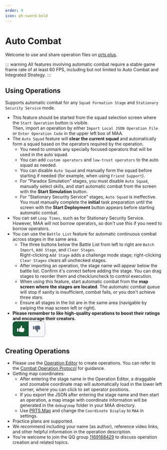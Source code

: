 ```yaml
---
order: 9
icon: ph:sword-bold
---
```


# Auto Combat

Welcome to use and share operation files on [prts.plus](https://prts.plus).

::: warning
All features involving automatic combat require a stable game frame rate of at least 60 FPS, including but not limited to Auto Combat and Integrated Strategy.
:::

## Using Operations

Supports automatic combat for any `Squad Formation Stage` and `Stationary Security Service` mode.

- This feature should be started from the squad selection screen where the `Start Operation` button is visible.  
  Then, import an operation by either `Import Local JSON Operation File` or `Enter Operation Code` in the upper left box of MAA.
- The `Auto Squad` feature will **clear the current squad** and automatically form a squad based on the operators required by the operation.
  - You need to unmark any specially focused operators that will be used in the auto squad.
  - You can add `custom operators` and `low-trust operators` to the auto squad as needed.
  - You can disable `Auto Squad` and manually form the squad before starting if needed (for example, when using `Friend Support`).
  - For "Paradox Simulation" stages, you must disable `Auto Squad`, manually select skills, and start automatic combat from the screen with the **Start Simulation** button.
  - For "Stationary Security Service" stages, `Auto Squad` is ineffective. You must manually complete the **initial** task preparation until the screen with the **Start Deployment** button appears before starting automatic combat.
- You can set `Loop Times`, such as for Stationary Security Service. However, MAA will not borrow operators, so don't use this if you need to borrow operators.
- You can use the `Battle List` feature for automatic continuous combat across stages in the same area.
  - The three buttons below the Battle List from left to right are `Batch Import`, `Add Stage`, and `Clear Stages`.  
    Right-clicking `Add Stage` adds a challenge mode stage; right-clicking `Clear Stages` clears all unchecked stages.
  - After importing an operation, the stage name will appear below the battle list. Confirm it's correct before adding the stage. You can drag stages to reorder them and check/uncheck to control execution.
  - When using this feature, start automatic combat from the **map screen where the stages are located**. The automatic combat queue will stop if sanity is insufficient, combat fails, or you don't achieve three stars.
  - Ensure all stages in the list are in the same area (navigable by swiping the map screen left or right).
- **Please remember to like high-quality operations to boost their ratings and encourage their creators.**  
  ![image](/images/zh-cn/copilot-click-like.png)

## Creating Operations

- Please use the [Operation Editor](https://prts.plus/create) to create operations. You can refer to the [Combat Operation Protocol](../../protocol/copilot-schema.md) for guidance.
- Getting map coordinates:
  - After entering the stage name in the Operation Editor, a draggable and zoomable coordinate map will automatically load in the lower left corner, where you can click to set operator positions.
  - If you export the JSON after entering the stage name and then start an operation, a map image with coordinate information will be generated in the `debug\map` folder in your MAA directory.
  - Use [PRTS.Map](https://map.ark-nights.com/areas) and change the `Coordinate Display` to `MAA` in settings.
- Practice plans are supported.
- We recommend including your name (as author), reference video links, and other helpful information in the operation description.
- You're welcome to join the QQ group [1169188429](https://jq.qq.com/?_wv=1027&k=QZcGcJ9G) to discuss operation creation and related topics.
